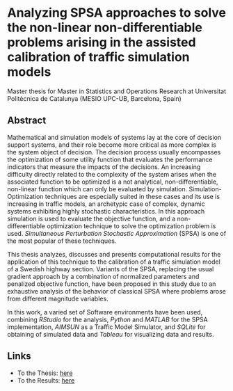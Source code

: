 # Analyzing SPSA approaches to solve the non-linear non-differentiable problems arising in the assisted calibration of traffic simulation models

Master thesis for Master in Statistics and Operations Research at Universitat Politècnica de Catalunya (MESIO UPC-UB, Barcelona, Spain)

## Abstract

Mathematical and simulation models of systems lay at the core of decision support systems, and their role become more critical as more complex is the system object of decision. The decision process usually encompasses the optimization of some utility function that evaluates the performance indicators that measure the impacts of the decisions. An increasing difficulty directly related to the complexity of the system arises when the associated function to be optimized is a not analytical, non-differentiable, non-linear function which can only be evaluated by simulation. Simulation-Optimization techniques are especially suited in these cases and its use is increasing in traffic models, an archetypic case of complex, dynamic systems exhibiting highly stochastic characteristics. In this approach simulation is used to evaluate the objective function, and a non-differentiable optimization technique to solve the optimization problem is used. *Simultaneous Perturbation Stochastic Approximation* (SPSA) is one of the most popular of these techniques.

This thesis analyzes, discusses and presents computational results for the application of this technique to the calibration of a traffic simulation model of a Swedish highway section. Variants of the SPSA, replacing the usual gradient approach by a combination of normalized parameters and penalized objective function, have been proposed in this study due to an exhaustive analysis of the behavior of classical SPSA where problems arose from different magnitude variables.

In this work, a varied set of Software environments have been used, combining *RStudio* for the analysis, *Python* and *MATLAB* for the SPSA implementation, *AIMSUN* as a Traffic Model Simulator, and *SQLite* for obtaining of simulated data and *Tableau* for visualizing data and results.

## Links

* To the Thesis: [here](https://upcommons.upc.edu/handle/2117/100675)
* To the Results: [here](https://public.tableau.com/profile/xavier.ros.roca#!/)
